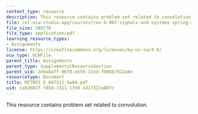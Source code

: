 ```yaml
---
content_type: resource
description: This resource contains problem set related to convolution.
file: /ol-ocw-studio-app/courses/res-6-007-signals-and-systems-spring-2011/cab2602ff858c51113591d17321a80fc_MITRES_6_007S11_hw04.pdf
file_size: 389770
file_type: application/pdf
learning_resource_types:
- Assignments
license: https://creativecommons.org/licenses/by-nc-sa/4.0/
ocw_type: OCWFile
parent_title: Assignments
parent_type: SupplementalResourceSection
parent_uid: 2e9a8aff-96f8-e559-11ed-fb8887012a8e
resourcetype: Document
title: MITRES_6_007S11_hw04.pdf
uid: cab2602f-f858-c511-1359-1d17321a80fc
---
```

This resource contains problem set related to convolution.